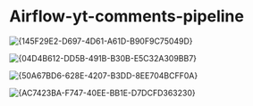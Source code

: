 # Airflow-yt-comments-pipeline

![{145F29E2-D697-4D61-A61D-B90F9C75049D}](https://github.com/user-attachments/assets/f4d6c7a8-a84d-416e-8796-6a8dfc2e9948)

![{04D4B612-DD5B-491B-B30B-E5C32A309BB7}](https://github.com/user-attachments/assets/b3f5e03b-a850-49bc-9820-0735e8a20b18)

![{50A67BD6-628E-4207-B3DD-8EE704BCFF0A}](https://github.com/user-attachments/assets/a50d269d-857e-4d95-a329-8894c9d36e36)

![{AC7423BA-F747-40EE-BB1E-D7DCFD363230}](https://github.com/user-attachments/assets/a4f1dcf8-f940-478e-95de-125dbdf07731)

